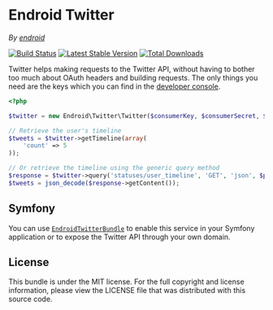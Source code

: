 Endroid Twitter
===============

*By [endroid](http://endroid.nl/)*

[![Build Status](https://secure.travis-ci.org/endroid/Twitter.png)](http://travis-ci.org/endroid/Twitter)
[![Latest Stable Version](https://poser.pugx.org/endroid/twitter/v/stable.png)](https://packagist.org/packages/endroid/twitter)
[![Total Downloads](https://poser.pugx.org/endroid/twitter/downloads.png)](https://packagist.org/packages/endroid/twitter)

Twitter helps making requests to the Twitter API, without having to bother too much about OAuth headers and
building requests. The only things you need are the keys which you can find in the [developer console](https://dev.twitter.com/).

```php
<?php

$twitter = new Endroid\Twitter\Twitter($consumerKey, $consumerSecret, $accessToken, $accessTokenSecret);

// Retrieve the user's timeline
$tweets = $twitter->getTimeline(array(
    'count' => 5
));

// Or retrieve the timeline using the generic query method
$response = $twitter->query('statuses/user_timeline', 'GET', 'json', $parameters);
$tweets = json_decode($response->getContent());

```

## Symfony

You can use [`EndroidTwitterBundle`](https://github.com/endroid/EndroidTwitterBundle) to enable this service in your Symfony
application or to expose the Twitter API through your own domain.

## License

This bundle is under the MIT license. For the full copyright and license information, please view the LICENSE file that
was distributed with this source code.

